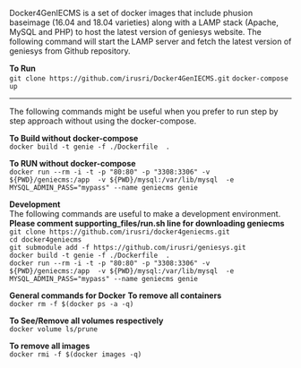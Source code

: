 Docker4GenIECMS is a set of docker images that include phusion baseimage (16.04 and 18.04 varieties) along with a LAMP stack (Apache, MySQL and PHP) to host the latest version of geniesys website. The following command will start the LAMP server and fetch the latest version of geniesys from Github repository.

**To Run**  
`git clone https://github.com/irusri/Docker4GenIECMS.git`
`docker-compose up`

****************
The following commands might be useful when you prefer to run step by step approach without using the docker-compose.

**To Build without docker-compose**  
`docker build -t genie -f ./Dockerfile  .`  

**To RUN without docker-compose**  
`docker run --rm -i -t -p "80:80" -p "3308:3306" -v ${PWD}/geniecms:/app  -v ${PWD}/mysql:/var/lib/mysql  -e MYSQL_ADMIN_PASS="mypass" --name geniecms genie`  


**Development**   
The following commands are useful to make a development environment.
**Please comment supporting_files/run.sh line for downloading geniecms**  
`git clone https://github.com/irusri/docker4geniecms.git`  
`cd docker4geniecms`  
`git submodule add -f https://github.com/irusri/geniesys.git`  
`docker build -t genie -f ./Dockerfile  .`  
`docker run --rm -i -t -p "80:80" -p "3308:3306" -v ${PWD}/geniecms:/app  -v ${PWD}/mysql:/var/lib/mysql  -e MYSQL_ADMIN_PASS="mypass" --name geniecms genie`  

**General commands for Docker** 
**To remove all containers**  
`docker rm -f $(docker ps -a -q)` 
  
**To See/Remove all volumes respectively**  
`docker volume ls/prune`  

**To remove all images**  
`docker rmi -f $(docker images -q)`
 

